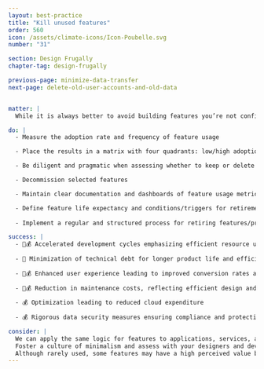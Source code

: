 ```yaml
---
layout: best-practice
title: "Kill unused features"
order: 560
icon: /assets/climate-icons/Icon-Poubelle.svg
number: "31"

section: Design Frugally
chapter-tag: design-frugally

previous-page: minimize-data-transfer
next-page: delete-old-user-accounts-and-old-data


matter: |
  While it is always better to avoid building features you’re not confident will be used (see [Remove non-essential features from the scope](remove-non-essential-features-from-the-scope)), you still have a chance to remove them afterward. Trimming product bloat and eliminating unused features or features with low business value is crucial for efficiency, cost-effectiveness, and environmental sustainability. It enhances the user experience, reduces waste, and aligns with user needs.

do: |
  - Measure the adoption rate and frequency of feature usage

  - Place the results in a matrix with four quadrants: low/high adoption and low/high frequency

  - Be diligent and pragmatic when assessing whether to keep or delete features with low adoption and usage frequency

  - Decommission selected features

  - Maintain clear documentation and dashboards of feature usage metrics

  - Define feature life expectancy and conditions/triggers for retirement in the Product Requirement Documents (PRD)
  
  - Implement a regular and structured process for retiring features/products, see [chapter 1](embed-sustainability)

success: |
  - 🧑💰 Accelerated development cycles emphasizing efficient resource use
  
  - 🧑 Minimization of technical debt for longer product life and efficiency
  
  - 🧑💰 Enhanced user experience leading to improved conversion rates and overall satisfaction
  
  - 🧑💰 Reduction in maintenance costs, reflecting efficient design and execution
  
  - 💰 Optimization leading to reduced cloud expenditure
  
  - 💰 Rigorous data security measures ensuring compliance and protecting user trust

consider: |
  We can apply the same logic for features to applications, services, and products. Users can vary depending on whether the feature is designed for internal purposes (developers, customer support, etc.) or end-users.
  Foster a culture of minimalism and assess with your designers and developers what would be required to decommission selected features. Will this affect other parts of the experience, code, or business? Be thorough in anticipating these changes.
  Although rarely used, some features may have a high perceived value by users and may be required to match the competition. In some cases, it will be justified to keep them, but it should not be the default.
---
```

